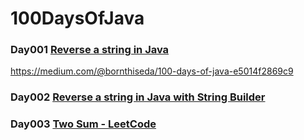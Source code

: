 # 100DaysOfJava

### Day001 <a href="https://github.com/edakass/100DaysOfJava/blob/main/Day001/Main.java">Reverse a string in Java</a></th>
https://medium.com/@bornthiseda/100-days-of-java-e5014f2869c9

### Day002 <a href="https://github.com/edakass/100DaysOfJava/blob/main/Day002/Main.java">Reverse a string in Java with String Builder</a></th>


### Day003 <a href="https://github.com/edakass/100DaysOfJava/blob/main/Day003/Main.java">Two Sum - LeetCode</a></th>

